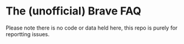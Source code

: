 # The (unofficial) Brave FAQ

Please note there is no code or data held here, this repo is purely for reportting issues.
